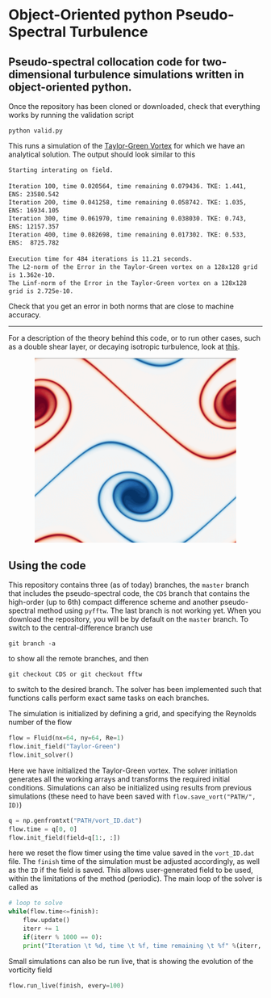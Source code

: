 # Object-Oriented python Pseudo-Spectral Turbulence

## Pseudo-spectral collocation code for two-dimensional turbulence simulations written in object-oriented python.

Once the repository has been cloned or downloaded, check that everything works by running the validation script
```
python valid.py
```
This runs a simulation of the [Taylor-Green Vortex](https://en.wikipedia.org/wiki/Taylor%E2%80%93Green_vortex) for which we have an analytical solution. The output should look similar to this
```
Starting interating on field.

Iteration 100, time 0.020564, time remaining 0.079436. TKE: 1.441, ENS: 23580.542
Iteration 200, time 0.041258, time remaining 0.058742. TKE: 1.035, ENS: 16934.105
Iteration 300, time 0.061970, time remaining 0.038030. TKE: 0.743, ENS: 12157.357
Iteration 400, time 0.082698, time remaining 0.017302. TKE: 0.533, ENS:  8725.782

Execution time for 484 iterations is 11.21 seconds.
The L2-norm of the Error in the Taylor-Green vortex on a 128x128 grid is 1.362e-10.
The Linf-norm of the Error in the Taylor-Green vortex on a 128x128 grid is 2.725e-10.
```
Check that you get an error in both norms that are close to machine accuracy.

---

For a description of the theory behind this code, or to run other cases, such as a double shear layer, or decaying isotropic turbulence, look at [this]().

<p align="center">
 <img src="shearlayer.png" width="400"> 
</p>

## Using the code

This repository contains three (as of today) branches, the `master` branch that includes the pseudo-spectral code, the `CDS` branch that contains the high-order (up to 6th) compact difference scheme and another pseudo-spectral method using `pyfftw`. The last branch is not working yet. When you download the repository, you will be by default on the `master` branch. To switch to the central-difference branch use
```
git branch -a
```
to show all the remote branches, and then 
```
git checkout CDS or git checkout fftw
```
to switch to the desired branch. The solver has been implemented such that functions calls perform exact same tasks on each branches.

The simulation is initialized by defining a grid, and specifying the Reynolds number of the flow
```python
flow = Fluid(nx=64, ny=64, Re=1)
flow.init_field("Taylor-Green")
flow.init_solver()
```
Here we have initialized the Taylor-Green vortex. The solver initiation generates all the working arrays and transforms the required initial conditions. Simulations can also be initialized using results from previous simulations (these need to have been saved with `flow.save_vort("PATH/", ID)`)
```python
q = np.genfromtxt("PATH/vort_ID.dat")
flow.time = q[0, 0]
flow.init_field(field=q[1:, :])
```
here we reset the flow timer using the time value saved in the `vort_ID.dat` file. The `finish` time of the simulation must be adjusted accordingly, as well as the `ID` if the field is saved. This allows user-generated field to be used, within the limitations of the method (periodic). The main loop of the solver is called as
```python
# loop to solve
while(flow.time<=finish):
    flow.update()
    iterr += 1
    if(iterr % 1000 == 0):
    print("Iteration \t %d, time \t %f, time remaining \t %f" %(iterr, flow.time, finish-flow.time))
```
Small simulations can also be run live, that is showing the evolution of the vorticity field
```python
flow.run_live(finish, every=100)
```